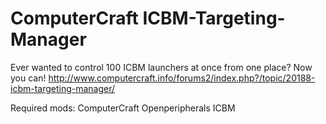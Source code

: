 ComputerCraft ICBM-Targeting-Manager
======================

Ever wanted to control 100 ICBM launchers at once from one place? Now you can!
http://www.computercraft.info/forums2/index.php?/topic/20188-icbm-targeting-manager/

Required mods:
ComputerCraft
Openperipherals
ICBM
